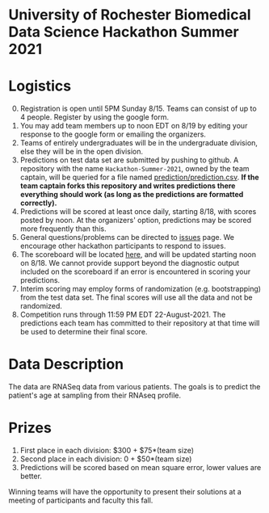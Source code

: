 # University of Rochester Biomedical Data Science Hackathon Summer 2021

<!-- Data are now live. -->

# Logistics

0.   Registration is open until 5PM Sunday 8/15.  Teams can consist of up to 4 people. Register by using the google form.
1.   You may add team members up
to noon EDT on 8/19 by editing your response to the google form or emailing the organizers.
2.  Teams of entirely undergraduates will be in the undergraduate
division, else they will be in the open division.
3.  Predictions on test data set are submitted by pushing to
    github.  A repository with the name `Hackathon-Summer-2021`,
    owned by the team captain, will
    be queried for a file named [prediction/prediction.csv](prediction/prediction.csv).  **If the team captain forks this
    repository and writes predictions there everything should work
    (as long as the predictions are formatted correctly).**
2.  Predictions will be scored at least once daily, starting 8/18, with
    scores posted by noon.  At
    the organizers' option, predictions may be scored more frequently
    than this.
2.  General questions/problems can be directed to [issues](https://github.com/Rochester-Biomedical-DS/Hackathon-Summer-2021/issues) page.  We encourage other hackathon participants to respond to issues.
3.  The scoreboard will be located
    [here](https://rochester-biomedical-ds.github.io/Hackathon-Summer-2021/Leaderboard.html), and will be updated starting noon on 8/18.
    We  cannot provide support
    beyond the diagnostic output included on the scoreboard if an error is
    encountered in scoring your predictions.
5.  Interim scoring may employ forms of randomization (e.g. bootstrapping) from the test data set.  The final scores will use all the data and not be randomized.
4.  Competition runs through 11:59 PM EDT 22-August-2021.  The predictions each team has committed to their repository at that time will be used to determine their final score.


<!-- # Data

*  Training data are [here](train_data/).  These data include [the labels](train_data/severity_score_train.txt) that you need to predict
*  Test data are [here](test_data/).  Your predictions should be in the order of the `subject_id`s [listed here](prediction/prediction.csv) -- no join is performed on the `subject_id` column.
--> 

# Data Description

The data are RNASeq data from various patients.  The goals is to predict the patient's age at sampling from their RNAseq profile.


# Prizes
1.  First place in each division: $300 + $75*(team size)
2.  Second place in each division: 0 + $50*(team size)
1.  Predictions will be scored based on mean square error, lower
values are better.

Winning teams will have the opportunity to present their solutions at a meeting of participants and faculty this fall.
<!-- [**Scoreboard**](https://rochester-biomedical-ds.github.io/Hackathon-Summer-2021/Leaderboard.html) -->
